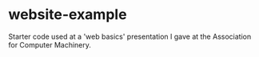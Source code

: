 # website-example
Starter code used at a 'web basics' presentation I gave at the Association for Computer Machinery.
